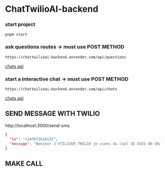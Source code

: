 # ChatTwilioAI-backend


### start project

```
pnpm start
```

### ask questions routes -> must use POST METHOD

```
https://chattwilioai-backend.onrender.com/api/questions
```
[chats api](https://chattwilioai-backend.onrender.com/api/questions)

### start a interactive chat -> must use POST METHOD

```
https://chattwilioai-backend.onrender.com/api/chats
```
[chats api](https://chattwilioai-backend.onrender.com/api/chats)


## SEND MESSAGE WITH TWILIO
http://localhost:3000/send-sms
```json
{
  "to": "+243971616131",
  "message": "Bonjour J'UTILISER TWILIO je viens du ciel JE SUIS UN GRAND DEV"
}
```

## MAKE CALL
